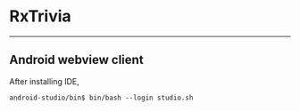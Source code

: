 # RxTrivia

------
Android webview client
------

After installing IDE,

```
android-studio/bin$ bin/bash --login studio.sh
```

